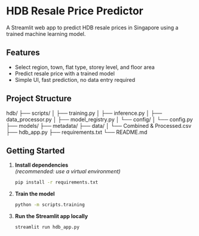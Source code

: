 # HDB Resale Price Predictor

A Streamlit web app to predict HDB resale prices in Singapore using a trained machine learning model.

## Features

- Select region, town, flat type, storey level, and floor area
- Predict resale price with a trained model
- Simple UI, fast prediction, no data entry required

## Project Structure
hdb/
├── scripts/
│ ├── training.py
│ ├── inference.py
│ ├── data_processor.py
│ ├── model_registry.py
│ └── config/
│ └── config.py
├── models/
├── metadata/
├── data/
│ └── Combined & Processed.csv
├── hdb_app.py
├── requirements.txt
└── README.md


## Getting Started

1. **Install dependencies**  
   *(recommended: use a virtual environment)*

   ```bash
   pip install -r requirements.txt

2. **Train the model** 
    ```bash
    python -m scripts.training

3. **Run the Streamlit app locally**
    ```bash
    streamlit run hdb_app.py